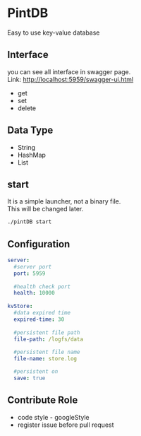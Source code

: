 # PintDB
Easy to use key-value database

## Interface
you can see all interface in swagger page.<br>
Link: [http://localhost:5959/swagger-ui.html](http://localhost:5959/swagger-ui.html)

- get
- set
- delete

## Data Type
- String
- HashMap
- List

## start
It is a simple launcher, not a binary file.<br>
This will be changed later.

```bash
./pintDB start
```

## Configuration
```yaml
server:
  #server port
  port: 5959 
  
  #health check port
  health: 10000
  
kvStore:
  #data expired time
  expired-time: 30 
  
  #persistent file path
  file-path: /logfs/data
  
  #persistent file name 
  file-name: store.log 

  #persistent on
  save: true
```

## Contribute Role
- code style - googleStyle
- register issue before pull request
